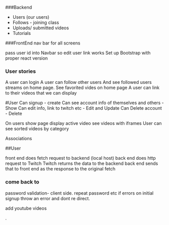 ###Backend
 - Users (our users)
 - Follows - joining class
 - Uploads/ submitted videos
 - Tutorials


###FrontEnd
nav bar for all screens

pass user id into Navbar so edit user link works
Set up Bootstrap with proper react version


### User stories
A user can login
A user can follow other users
And see followed users streams on home page.
See favorited vides on home page
A user can link to their videos that we can display


#User
Can signup - create
Can see account info of themselves and others - Show
Can edit info, link to twitch etc - Edit and Update
Can Delete account - Delete

On users show page display active video see videos with iframes
User can see sorted videos by category


Associations

##User

front end does fetch request to backend (local host)
back end does http request to Twitch
Twitch returns the data to the backend
back end sends that to front end as the response to the original fetch

### come back to
password validation- client side. repeat password etc
  if errors on initial signup throw an error and dont re direct.






add youtube videos










.
